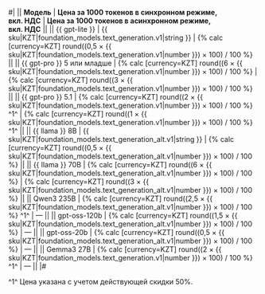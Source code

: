 #|
|| **Модель** | **Цена за 1000 токенов в синхронном режиме,</br>вкл. НДС** | **Цена за 1000 токенов в асинхронном режиме,</br>вкл. НДС** ||
|| {{ gpt-lite }} | {{ sku|KZT|foundation_models.text_generation.v1|string }} | {% calc [currency=KZT] round((0,5 × {{ sku|KZT|foundation_models.text_generation.v1|number }}) × 100) / 100 %} ||
|| {{ gpt-pro }} 5 или младше | {% calc [currency=KZT] round((6 × {{ sku|KZT|foundation_models.text_generation.v1|number }}) × 100) / 100 %} | {% calc [currency=KZT] round((3 × {{ sku|KZT|foundation_models.text_generation.v1|number }}) × 100) / 100 %} ||
|| {{ gpt-pro }} 5.1 | {% calc [currency=KZT] round((2 × {{ sku|KZT|foundation_models.text_generation.v1|number }}) × 100) / 100 %} ^1^ | {% calc [currency=KZT] round((1 × {{ sku|KZT|foundation_models.text_generation.v1|number }}) × 100) / 100 %} ^1^ ||
|| {{ llama }} 8B | {{ sku|KZT|foundation_models.text_generation_alt.v1|string }} | {% calc [currency=KZT] round((0,5 × {{ sku|KZT|foundation_models.text_generation_alt.v1|number }}) × 100) / 100 %} ||
|| {{ llama }} 70B | {% calc [currency=KZT] round((6 × {{ sku|KZT|foundation_models.text_generation_alt.v1|number }}) × 100) / 100 %} | {% calc [currency=KZT] round((3 × {{ sku|KZT|foundation_models.text_generation_alt.v1|number }}) × 100) / 100 %} ||
|| Qwen3 235B | {% calc [currency=KZT] round((2,5 × {{ sku|KZT|foundation_models.text_generation_alt.v1|number }}) × 100) / 100 %} ^1^ | —  || 
|| gpt-oss-120b | {% calc [currency=KZT] round((1,5 × {{ sku|KZT|foundation_models.text_generation_alt.v1|number }}) × 100) / 100 %} | —  || 
|| gpt-oss-20b | {% calc [currency=KZT] round((0,5 × {{ sku|KZT|foundation_models.text_generation_alt.v1|number }}) × 100) / 100 %} | —  || 
|| Gemma3 27B | {% calc [currency=KZT] round((2 × {{ sku|KZT|foundation_models.text_generation.v1|number }}) × 100) / 100 %} ^1^ | — ||
|#

^1^ Цена указана с учетом действующей скидки 50%. 